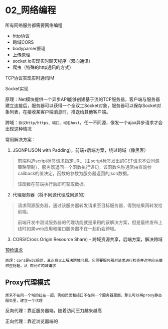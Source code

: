 # 02_网络编程

所有网络服务都需要网络编程

* http协议
* 跨域CORS
* bodyparser原理
* 上传原理
* socket io实现实时聊天程序（双向通讯）
* 爬虫（特殊的http通讯的方式）



TCP协议实现实时通讯IM

Socket实现

原理：Net模块提供一个异步API能够创建基于流的TCP服务器，客户端与服务器建立连接后，服务器可以获得一个全双工Socket对象，服务器可以保存Socket对象列表，在接收某客户端消息时，推送给其他客户端。





跨域：`协议http/https、端口、域名host`，任一不同源，像发一个ajax异步请求才会出现这种情况



常用解决方案：

1. JSONP(JSON with Padding)，前端+后端方案，绕过跨域（像黑客）

>  前端构造script标签请求指定URL（由script标签发出的GET请求不受同源策略限制），服务器返回一个函数执行语句，该函数名称通常由查询参callback的值决定，函数的参数为服务器返回的json数据。
>
> 该函数在前端执行后即可获取数据。

2. 代理服务器（将不同源代理成同源的）

> 请求同源服务器，通过该服务器转发请求至目标服务器，得到结果再转发给前端。
>
> 前端开发中测试服务器的代理功能就是采用的该解决方案，但是最终发布上线时如果web应用和接口服务器不在一起仍会跨域。

3. CORS(Cross Origin Resource Share) - 跨域资源共享，后端方案，解决跨域

[预检请求](https://www.jianshu.com/p/b55086cbd9af)

`原理：cors是w3c规范，真正意义上解决跨域问题。它需要服务器对请求进行检查并对响应头做相应处理，从 而允许跨域请求`



## Proxy代理模式

`原来不在同一个域的拉在一起，例如页面和接口不在同一个服务器里面，那么可以再proxy静态服务里，建立一个代理`



反向代理：靠近服务器端，随着访问压力越来越高

正向代理：靠近浏览器端的